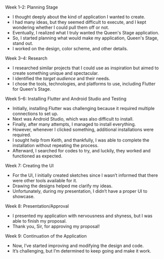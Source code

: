 Week 1–2: Planning Stage  
- I thought deeply about the kind of application I wanted to create.  
- I had many ideas, but they seemed difficult to execute, and I kept wondering whether I could pull them off or not.  
- Eventually, I realized what I truly wanted the Queen's Stage application.  
- So, I started planning what would make my application, Queen's Stage, stand out.  
- I worked on the design, color scheme, and other details.  

Week 3–4: Research 
- I researched similar projects that I could use as inspiration but aimed to create something unique and spectacular.  
- I identified the *target audience* and their needs.  
- I chose the tools, technologies, and platforms to use, including Flutter for Queen's Stage.  

Week 5–6: Installing Flutter and Android Studio and Testing 
- Initially, installing Flutter was challenging because it required multiple connections to set up.  
- Next was Android Studio, which was also difficult to install.  
- Finally, after many attempts, I managed to install everything.  
- However, whenever I clicked something, additional installations were required.  
- I sought help from Keith, and thankfully, I was able to complete the installation without repeating the process.  
- Afterward, I searched for codes to try, and luckily, they worked and functioned as expected.  

Week 7: Creating the UI  
- For the UI, I initially created sketches since I wasn’t informed that there were other tools available for it. 
- Drawing the designs helped me clarify my ideas.  
- Unfortunately, during my presentation, I didn’t have a proper UI to showcase.  

Week 8: Presentation/Approval
- I presented my application with nervousness and shyness, but I was able to finish my proposal.  
- Thank you, Sir, for approving my proposal!  

Week 9: Continuation of the Application 
- Now, I’ve started improving and modifying the design and code.  
- It’s challenging, but I’m determined to keep going and make it work.

